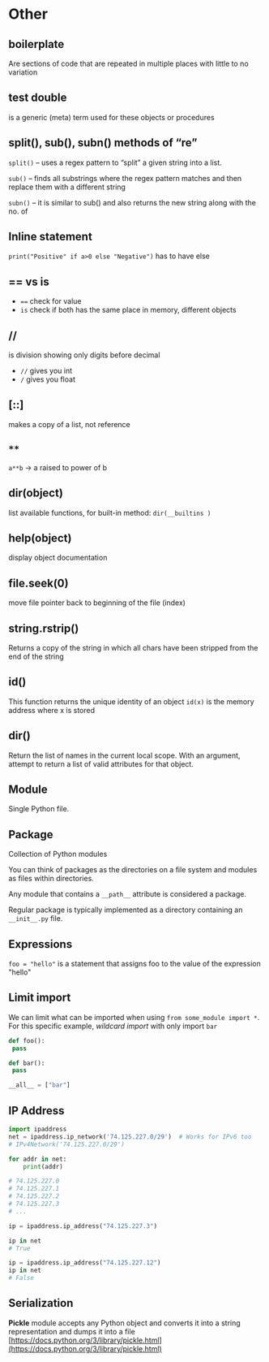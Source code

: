 # Other
## boilerplate
Are sections of code that are repeated in multiple places with little to no variation

## test double
is a generic (meta) term used for these objects or procedures

## split(), sub(), subn() methods of “re”
`split()` – uses a regex pattern to “split” a given string into a list.

`sub()` – finds all substrings where the regex pattern matches and then replace them with a different string

`subn()` – it is similar to sub() and also returns the new string along with the no. of

  
## Inline statement    
`print("Positive" if a>0 else "Negative")` has to have else
  
## == vs is    
-  `==` check for value
-  `is` check if both has the same place in memory, different objects
    
## //    
is division showing only digits before decimal

- `//` gives you int 
- `/` gives you float

## [::]    
makes a copy of a list, not reference
  
##  `**`
`a**b` -> a raised to power of b

## dir(object)
list available functions, for built-in method: `dir(__builtins )`
  
## help(object)    
display object documentation

## file.seek(0)    
move file pointer back to beginning of the file (index)

## string.rstrip()    
Returns a copy of the string in which all chars have been stripped from the end of the string
  
## id()   
This function returns the unique identity of an object
`id(x)` is the memory address where x is stored
  
## dir()
Return the list of names in the current local scope. With an argument, attempt to return a list of valid attributes for that object. 
  
## Module    
Single Python file.

## Package
Collection of Python modules

You can think of packages as the directories on a file system and modules as files within directories.

Any module that contains a `__path__` attribute is considered a package.

Regular package is typically implemented as a directory containing an `__init__.py` file.
  
  
## Expressions
`foo = "hello"` is a statement that assigns foo to the value of the expression "hello"

## Limit import
We can limit what can be imported when using `from some_module import *`. For this specific example, _wildcard import_ with only import `bar`
```python
def foo():
 pass

def bar():
 pass

__all__ = ["bar"]
```

## IP Address
```python
import ipaddress
net = ipaddress.ip_network('74.125.227.0/29')  # Works for IPv6 too
# IPv4Network('74.125.227.0/29')

for addr in net:
    print(addr)

# 74.125.227.0
# 74.125.227.1
# 74.125.227.2
# 74.125.227.3
# ...
```

```python
ip = ipaddress.ip_address("74.125.227.3")

ip in net
# True

ip = ipaddress.ip_address("74.125.227.12")
ip in net
# False
```

## Serialization
**Pickle** module accepts any Python object and converts it into a string representation and dumps it into a file
[https://docs.python.org/3/library/pickle.html](https://docs.python.org/3/library/pickle.html)
<!--stackedit_data:
eyJoaXN0b3J5IjpbMTcwNjE3MzMyMiwtMTUyNTc5MjU1LDcwNj
A0NTI2OSwtMTEyMzQzMzI4NiwtMTIyMDE1MjU4NCwxNjMzNTI4
MDAxLC0xNTgyMTQ4NzQ1LC00Mzc1MzU1LDUwMzAxMzk2NV19
-->